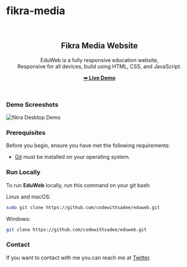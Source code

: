 # fikra-media
<div align="center">
  <br />

  <h2 align="center">Fikra Media Website</h2>

  EduWeb is a fully responsive education website, <br />Responsive for all devices, build using HTML, CSS, and JavaScript.

  <a href="https://hind-hisham-fikra-media.github.io/"><strong>➥ Live Demo</strong></a>

</div>

<br />

### Demo Screeshots

![fikra Desktop Demo](./pro2.png")

### Prerequisites

Before you begin, ensure you have met the following requirements:

* [Git](https://git-scm.com/downloads "Download Git") must be installed on your operating system.

### Run Locally

To run **EduWeb** locally, run this command on your git bash:

Linux and macOS:

```bash
sudo git clone https://github.com/codewithsadee/eduweb.git
```

Windows:

```bash
git clone https://github.com/codewithsadee/eduweb.git
```

### Contact

If you want to contact with me you can reach me at [Twitter](https://www.twitter.com/codewithsadee).
